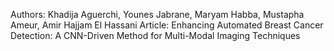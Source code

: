  Authors: Khadija Aguerchi, Younes Jabrane, Maryam Habba, Mustapha Ameur, Amir Hajjam El Hassani
Article: Enhancing Automated Breast Cancer Detection: A CNN-Driven Method for Multi-Modal Imaging Techniques
